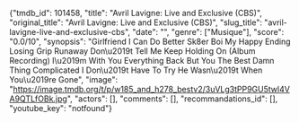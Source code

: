 {"tmdb_id": 101458, "title": "Avril Lavigne: Live and Exclusive (CBS)", "original_title": "Avril Lavigne: Live and Exclusive (CBS)", "slug_title": "avril-lavigne-live-and-exclusive-cbs", "date": "", "genre": ["Musique"], "score": "0.0/10", "synopsis": "Girlfriend  I Can Do Better  Sk8er Boi  My Happy Ending  Losing Grip  Runaway  Don\u2019t Tell Me  Keep Holding On (Album Recording)  I\u2019m With You  Everything Back But You  The Best Damn Thing  Complicated  I Don\u2019t Have To Try  He Wasn\u2019t  When You\u2019re Gone", "image": "https://image.tmdb.org/t/p/w185_and_h278_bestv2/3uVLg3tPP9GU5twl4VA9QTLfOBk.jpg", "actors": [], "comments": [], "recommandations_id": [], "youtube_key": "notfound"}